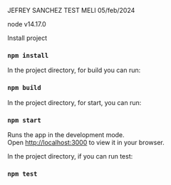 
JEFREY SANCHEZ TEST MELI
05/feb/2024 

node v14.17.0

Install project

### `npm install`

In the project directory, for build you can run:

### `npm build`

In the project directory, for start, you can run:

### `npm start`

Runs the app in the development mode.\
Open [http://localhost:3000](http://localhost:3000) to view it in your browser.

In the project directory, if you can run test:

### `npm test`